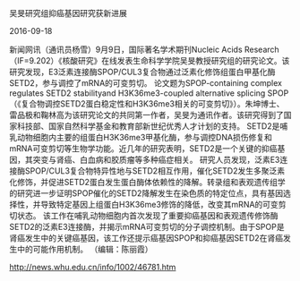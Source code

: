 吴旻研究组抑癌基因研究获新进展

2016-09-18

新闻网讯（通讯员杨雪）9月9日，国际著名学术期刊Nucleic Acids Research（IF=9.202）《核酸研究》在线发表生命科学学院吴旻教授研究组的研究论文。该研究发现，E3泛素连接酶SPOP/CUL3复合物通过泛素化修饰组蛋白甲基化酶SETD2，参与调控了mRNA的可变剪切。
论文题为SPOP-containing complex regulates SETD2 stabilityand H3K36me3-coupled alternative splicing SPOP（《复合物调控SETD2蛋白稳定性和H3K36me3相关的可变剪切》）。朱坤博士、雷品极和鞠林高为该研究论文的共同第一作者，吴旻为通讯作者。该研究得到了国家科技部、国家自然科学基金和教育部新世纪优秀人才计划的支持。
SETD2是哺乳动物细胞内主要的组蛋白H3K36me3甲基化酶，参与调控DNA损伤修复和mRNA可变剪切等生物学功能。近几年的研究表明，SETD2是一个关键的抑癌基因，其突变与肾癌、白血病和胶质瘤等多种癌症相关。
研究人员发现，泛素E3连接酶SPOP/CUL3复合物特异性地与SETD2相互作用，催化SETD2发生多聚泛素化修饰，并促进SETD2蛋白发生蛋白酶体依赖性的降解。转录组和表观遗传组学的研究进一步证明SPOP催化的SETD2降解发生在染色质的特定位点，具有基因选择性，并导致特定基因上组蛋白H3K36me3修饰的降低，改变其mRNA的可变剪切状态。
该工作在哺乳动物细胞内首次发现了重要抑癌基因和表观遗传修饰酶SETD2的泛素E3连接酶，并揭示mRNA可变剪切的分子调控机制。由于SPOP是肾癌发生中的关键癌基因，该工作还提示癌基因SPOP和抑癌基因SETD2在肾癌发生中的可能作用机制。
（编辑：陈丽霞）

http://news.whu.edu.cn/info/1002/46781.htm